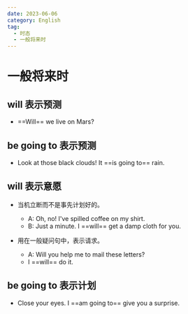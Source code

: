 ```yaml
---
date: 2023-06-06
category: English
tag:
  - 时态
  - 一般将来时
---
```


# 一般将来时

## will 表示预测

- ==Will== we live on Mars?

## be going to 表示预测

- Look at those black clouds! It ==is going to== rain.

## will 表示意愿

- 当机立断而不是事先计划好的。
  - A: Oh, no! I've spilled coffee on my shirt.
  - B: Just a minute. I ==will== get a damp cloth for you.

- 用在一般疑问句中，表示请求。
  - A: Will you help me to mail these letters?
  - I ==will== do it.

## be going to 表示计划

- Close your eyes. I ==am going to== give you a surprise.
